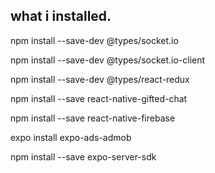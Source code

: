 ## what i installed.

npm install --save-dev @types/socket.io

npm install --save-dev @types/socket.io-client

npm install --save-dev @types/react-redux

npm install --save react-native-gifted-chat

npm install --save react-native-firebase

expo install expo-ads-admob

npm install --save expo-server-sdk

